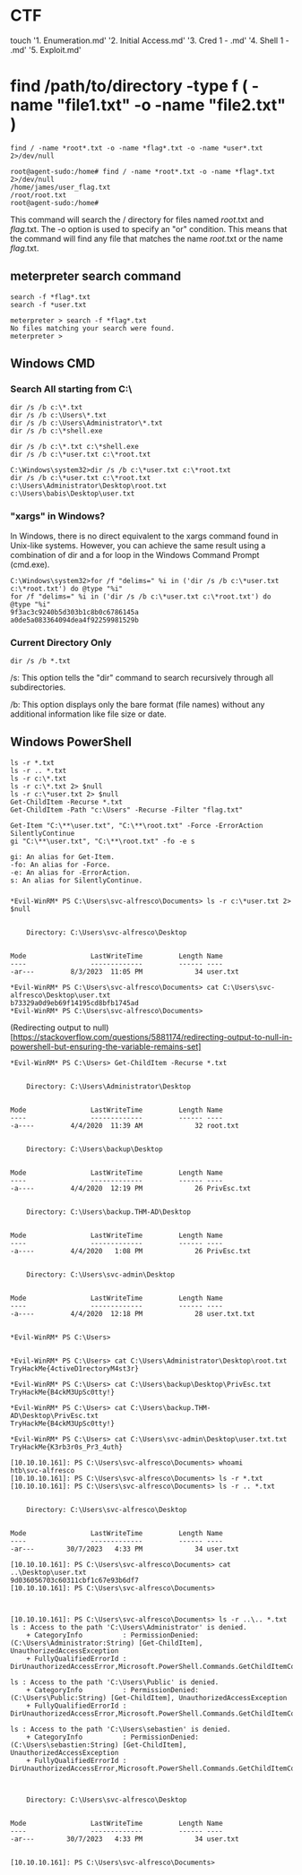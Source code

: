 # CTF

touch '1. Enumeration.md' '2. Initial Access.md' '3. Cred 1 - .md' '4. Shell 1 - .md' '5. Exploit.md'

# find /path/to/directory -type f \( -name "file1.txt" -o -name "file2.txt" \)
```
find / -name *root*.txt -o -name *flag*.txt -o -name *user*.txt 2>/dev/null
```
```
root@agent-sudo:/home# find / -name *root*.txt -o -name *flag*.txt 2>/dev/null
/home/james/user_flag.txt
/root/root.txt
root@agent-sudo:/home# 
```

This command will search the / directory for files named *root*.txt and *flag*.txt. 
The -o option is used to specify an "or" condition. 
This means that the command will find any file that matches the name *root*.txt or the name *flag*.txt.

## meterpreter search command
```
search -f *flag*.txt
search -f *user.txt
```

```
meterpreter > search -f *flag*.txt
No files matching your search were found.
meterpreter >
```


## Windows CMD

### Search All starting from C:\
```
dir /s /b c:\*.txt
dir /s /b c:\Users\*.txt
dir /s /b c:\Users\Administrator\*.txt
dir /s /b c:\*shell.exe

dir /s /b c:\*.txt c:\*shell.exe
dir /s /b c:\*user.txt c:\*root.txt
```

```
C:\Windows\system32>dir /s /b c:\*user.txt c:\*root.txt
dir /s /b c:\*user.txt c:\*root.txt
c:\Users\Administrator\Desktop\root.txt
c:\Users\babis\Desktop\user.txt
```

### "xargs" in Windows?

In Windows, there is no direct equivalent to the xargs command found in Unix-like systems. However, you can achieve the same result using a combination of dir and a for loop in the Windows Command Prompt (cmd.exe).
```
C:\Windows\system32>for /f "delims=" %i in ('dir /s /b c:\*user.txt c:\*root.txt') do @type "%i"
for /f "delims=" %i in ('dir /s /b c:\*user.txt c:\*root.txt') do @type "%i"
9f3ac3c9240b5d303b1c8b0c6786145a
a0de5a083364094dea4f92259981529b
```

### Current Directory Only
```
dir /s /b *.txt
```
/s: This option tells the "dir" command to search recursively through all subdirectories.

/b: This option displays only the bare format (file names) without any additional information like file size or date.

## Windows PowerShell
```
ls -r *.txt
ls -r .. *.txt
ls -r c:\*.txt
ls -r c:\*.txt 2> $null
ls -r c:\*user.txt 2> $null
Get-ChildItem -Recurse *.txt
Get-ChildItem -Path "c:\Users" -Recurse -Filter "flag.txt"

Get-Item "C:\**\user.txt", "C:\**\root.txt" -Force -ErrorAction SilentlyContinue
gi "C:\**\user.txt", "C:\**\root.txt" -fo -e s
```
```
gi: An alias for Get-Item.
-fo: An alias for -Force.
-e: An alias for -ErrorAction.
s: An alias for SilentlyContinue.
```
### 
```
*Evil-WinRM* PS C:\Users\svc-alfresco\Documents> ls -r c:\*user.txt 2> $null


    Directory: C:\Users\svc-alfresco\Desktop


Mode                LastWriteTime         Length Name
----                -------------         ------ ----
-ar---         8/3/2023  11:05 PM             34 user.txt

*Evil-WinRM* PS C:\Users\svc-alfresco\Documents> cat C:\Users\svc-alfresco\Desktop\user.txt
b73329a0d9eb69f14195cd8bfb1745ad
*Evil-WinRM* PS C:\Users\svc-alfresco\Documents> 
```


(Redirecting output to null)[https://stackoverflow.com/questions/5881174/redirecting-output-to-null-in-powershell-but-ensuring-the-variable-remains-set]

```
*Evil-WinRM* PS C:\Users> Get-ChildItem -Recurse *.txt


    Directory: C:\Users\Administrator\Desktop


Mode                LastWriteTime         Length Name
----                -------------         ------ ----
-a----         4/4/2020  11:39 AM             32 root.txt


    Directory: C:\Users\backup\Desktop


Mode                LastWriteTime         Length Name
----                -------------         ------ ----
-a----         4/4/2020  12:19 PM             26 PrivEsc.txt


    Directory: C:\Users\backup.THM-AD\Desktop


Mode                LastWriteTime         Length Name
----                -------------         ------ ----
-a----         4/4/2020   1:08 PM             26 PrivEsc.txt


    Directory: C:\Users\svc-admin\Desktop


Mode                LastWriteTime         Length Name
----                -------------         ------ ----
-a----         4/4/2020  12:18 PM             28 user.txt.txt


*Evil-WinRM* PS C:\Users> 


*Evil-WinRM* PS C:\Users> cat C:\Users\Administrator\Desktop\root.txt
TryHackMe{4ctiveD1rectoryM4st3r}

*Evil-WinRM* PS C:\Users> cat C:\Users\backup\Desktop\PrivEsc.txt
TryHackMe{B4ckM3UpSc0tty!}

*Evil-WinRM* PS C:\Users> cat C:\Users\backup.THM-AD\Desktop\PrivEsc.txt
TryHackMe{B4ckM3UpSc0tty!}

*Evil-WinRM* PS C:\Users> cat C:\Users\svc-admin\Desktop\user.txt.txt
TryHackMe{K3rb3r0s_Pr3_4uth}
```

```
[10.10.10.161]: PS C:\Users\svc-alfresco\Documents> whoami
htb\svc-alfresco
[10.10.10.161]: PS C:\Users\svc-alfresco\Documents> ls -r *.txt
[10.10.10.161]: PS C:\Users\svc-alfresco\Documents> ls -r .. *.txt


    Directory: C:\Users\svc-alfresco\Desktop


Mode                LastWriteTime         Length Name
----                -------------         ------ ----
-ar---        30/7/2023   4:33 PM             34 user.txt

[10.10.10.161]: PS C:\Users\svc-alfresco\Documents> cat ..\Desktop\user.txt
9d036056703c60311cbf1c67e93b6df7
[10.10.10.161]: PS C:\Users\svc-alfresco\Documents>



[10.10.10.161]: PS C:\Users\svc-alfresco\Documents> ls -r ..\.. *.txt
ls : Access to the path 'C:\Users\Administrator' is denied.
    + CategoryInfo          : PermissionDenied: (C:\Users\Administrator:String) [Get-ChildItem], UnauthorizedAccessException
    + FullyQualifiedErrorId : DirUnauthorizedAccessError,Microsoft.PowerShell.Commands.GetChildItemCommand

ls : Access to the path 'C:\Users\Public' is denied.
    + CategoryInfo          : PermissionDenied: (C:\Users\Public:String) [Get-ChildItem], UnauthorizedAccessException
    + FullyQualifiedErrorId : DirUnauthorizedAccessError,Microsoft.PowerShell.Commands.GetChildItemCommand

ls : Access to the path 'C:\Users\sebastien' is denied.
    + CategoryInfo          : PermissionDenied: (C:\Users\sebastien:String) [Get-ChildItem], UnauthorizedAccessException
    + FullyQualifiedErrorId : DirUnauthorizedAccessError,Microsoft.PowerShell.Commands.GetChildItemCommand



    Directory: C:\Users\svc-alfresco\Desktop


Mode                LastWriteTime         Length Name
----                -------------         ------ ----
-ar---        30/7/2023   4:33 PM             34 user.txt


[10.10.10.161]: PS C:\Users\svc-alfresco\Documents>
```
